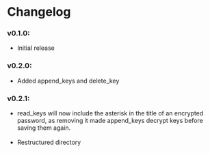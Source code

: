 # Changelog
### v0.1.0:
- Initial release

### v0.2.0:
- Added append_keys and delete_key

### v0.2.1:
- read_keys will now include the asterisk in the title of an encrypted password, as removing it made append_keys decrypt keys before saving them again.<br><br>
- Restructured directory
